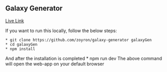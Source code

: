 ## Galaxy Generator

[Live Link](https://galaxy-creation.vercel.app/)


If you want to run this locally, follow the below steps:

    * git clone https://github.com/zoyron/galaxy-generator galaxyGen
    * cd galaxyGen
    * npm install
And after the installation is completed
    * npm run dev
The above command will open the web-app on your default browser
